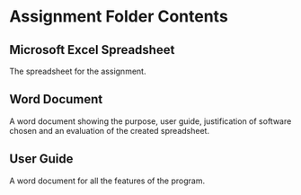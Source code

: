 # Assignment Folder Contents

## Microsoft Excel Spreadsheet
The spreadsheet for the assignment.

## Word Document
A word document showing the purpose, user guide, justification of software chosen and an evaluation of the created spreadsheet.

## User Guide
A word document for all the features of the program.

